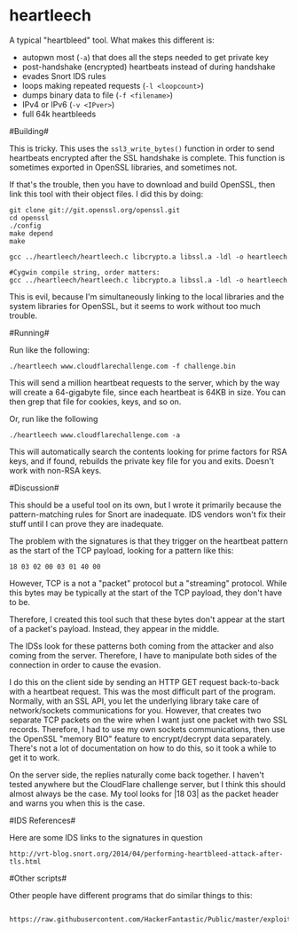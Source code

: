 heartleech
==========

A typical "heartbleed" tool. What makes this different is:

  - autopwn most (`-a`) that does all the steps needed to get private key
  - post-handshake (encrypted) heartbeats instead of during handshake
  - evades Snort IDS rules
  - loops making repeated requests (`-l <loopcount>`)
  - dumps binary data to file (`-f <filename>`)
  - IPv4 or IPv6 (`-v <IPver>`)
  - full 64k heartbleeds
  

#Building#

This is tricky. This uses the `ssl3_write_bytes()` function in order to send
heartbeats encrypted after the SSL handshake is complete. This function is
sometimes exported in OpenSSL libraries, and sometimes not.

If that's the trouble, then you have to download and build OpenSSL, then
link this tool with their object files. I did this by doing:

    git clone git://git.openssl.org/openssl.git
    cd openssl
    ./config
    make depend
    make

    gcc ../heartleech/heartleech.c libcrypto.a libssl.a -ldl -o heartleech
    
    #Cygwin compile string, order matters:
    gcc ../heartleech/heartleech.c libcrypto.a libssl.a -ldl -o heartleech

This is evil, because I'm simultaneously linking to the local libraries
and the system libraries for OpenSSL, but it seems to work without
too much trouble.


#Running#

Run like the following:

    ./heartleech www.cloudflarechallenge.com -f challenge.bin
  
This will send a million heartbeat requests to the server, which by the way will
create a 64-gigabyte file, since each heartbeat is 64KB in size. You can then
grep that file for cookies, keys, and so on.

Or, run like the following

    ./heartleech www.cloudflarechallenge.com -a
    
This will automatically search the contents looking for prime factors for RSA
keys, and if found, rebuilds the private key file for you and exits. Doesn't
work with non-RSA keys.


#Discussion#

This should be a useful tool on its own, but I wrote it primarily because the
pattern-matching rules for Snort are inadequate. IDS vendors won't fix their
stuff until I can prove they are inadequate.

The problem with the signatures is that they trigger on the heartbeat pattern
as the start of the TCP payload, looking for a pattern like this:

    18 03 02 00 03 01 40 00

However, TCP is a not a "packet" protocol but a "streaming" protocol. While
this bytes may be typically at the start of the TCP payload, they don't have
to be.

Therefore, I created this tool such that these bytes don't appear at the
start of a packet's payload. Instead, they appear in the middle.

The IDSs look for these patterns both coming from the attacker and also
coming from the server. Therefore, I have to manipulate both sides of the 
connection in order to cause the evasion.

I do this on the client side by sending an HTTP GET request back-to-back with
a heartbeat request. This was the most difficult part of the program. Normally,
with an SSL API, you let the underlying library take care of network/sockets
communications for you. However, that creates two separate TCP packets on the
wire when I want just one packet with two SSL records. Therefore, I had to
use my own sockets communications, then use the OpenSSL "memory BIO" feature
to encrypt/decrypt data separately. There's not a lot of documentation on how
to do this, so it took a while to get it to work.

On the server side, the replies naturally come back together. I haven't tested
anywhere but the CloudFlare challenge server, but I think this should almost
always be the case. My tool looks for |18 03| as the packet header and warns you
when this is the case.


#IDS References#

Here are some IDS links to the signatures in question

    http://vrt-blog.snort.org/2014/04/performing-heartbleed-attack-after-tls.html


#Other scripts#

Other people have different programs that do similar things to this:

      https://raw.githubusercontent.com/HackerFantastic/Public/master/exploits/heartbleed.c

